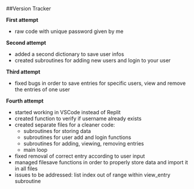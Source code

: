 ##Version Tracker

**First attempt**
- raw code with unique password given by me

**Second attempt**
- added a second dictionary to save user infos
- created subroutines for adding new users and login to your user

**Third attempt**
- fixed bugs in order to save entries for specific users, view and remove the entries of one user

**Fourth attempt**
- started working in VSCode instead of Replit
- created function to verify if username already exists
- created separate files for a cleaner code:
    - subroutines for storing data
    - subroutines for user add and login functions
    - subroutines for adding, viewing, removing entries
    - main loop
- fixed removal of correct entry according to user input
- managed filesave functions in order to properly store data and import it in all files
- issues to be addressed: list index out of range within view_entry subroutine